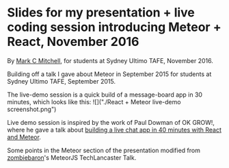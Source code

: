 # Slides for my presentation + live coding session introducing Meteor + React, November 2016
By [Mark C Mitchell](http://www.markcmitchell.net), for students at Sydney Ultimo TAFE, November 2016.

Building off a talk I gave about Meteor in September 2015 for students at Sydney Ultimo TAFE, September 2015.

The live-demo session is a quick build of a message-board app in 30 minutes, which looks like this:
![]("./React + Meteor live-demo screenshot.png")

Live demo session is inspired by the work of Paul Dowman of OK GROW!, where he gave a talk about [building
a live chat app in 40 minutes with React and Meteor](https://www.youtube.com/watch?v=xcej5OboUVM).  


Some points in the Meteor section of the presentation modified from [zombiebaron](https://github.com/zlot/TechLancaster-Meteor-Talk)'s MeteorJS TechLancaster Talk.
